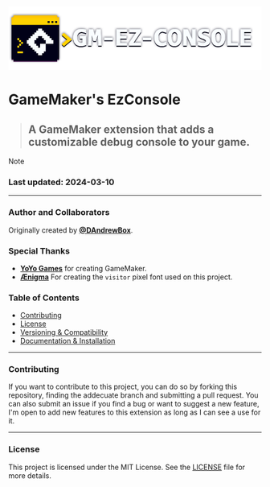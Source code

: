 <p align="center">
  <img src="./Images/banner.png" />
</p>

# GameMaker's EzConsole

> ## A GameMaker extension that adds a customizable debug console to your game.

> [!NOTE]
> ### Last updated: 2024-03-10

---

### Author and Collaborators

Originally created by [**@DAndrewBox**](https://twitter.com/DAndrewBox_).

### Special Thanks

- [**YoYo Games**](https://www.yoyogames.com/) for creating GameMaker.
- [**Ænigma**](https://www.dafont.com/aenigma.d188) For creating the `visitor` pixel font used on this project.

### Table of Contents

- [Contributing](#contributing)
- [License](#license)
- [Versioning & Compatibility](https://github.com/DAndrewBox/GM-EzConsole/wiki#versioning-and-compatibility)
- [Documentation & Installation](https://github.com/DAndrewBox/GM-EzConsole/wiki)

---

### Contributing

If you want to contribute to this project, you can do so by forking this repository, finding the addecuate branch and submitting a pull request.
You can also submit an issue if you find a bug or want to suggest a new feature, I'm open to add new features to this extension as long as I can see a use for it.

---

### License

This project is licensed under the MIT License. See the [LICENSE](LICENSE) file for more details.
